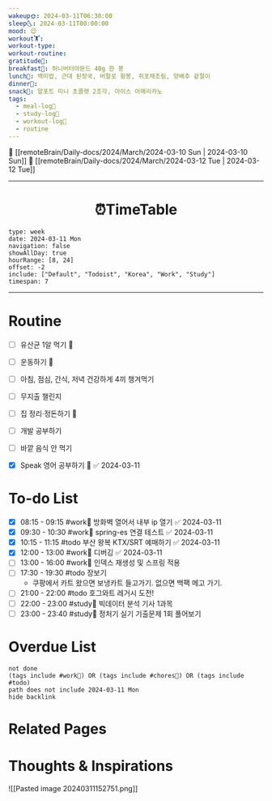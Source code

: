 ```yaml
---
wakeup🌞: 2024-03-11T06:30:00
sleep🌜: 2024-03-11T00:00:00
mood: 😌
workout🏋️: 
workout-type: 
workout-routine: 
gratitude🙏: 
breakfast🍳: 허니버터아몬드 40g 한 봉
lunch🍚: 백미밥, 근대 된장국, 버팔로 윙봉, 쥐포채조림, 양배추 겉절이
dinner🥗: 
snack🍬: 알포트 미니 초콜렛 2조각, 아이스 아메리카노
tags:
  - meal-log📝
  - study-log📓
  - workout-log💪
  - routine
---
```


🔺 [[remoteBrain/Daily-docs/2024/March/2024-03-10 Sun | 2024-03-10 Sun]]
🔻 [[remoteBrain/Daily-docs/2024/March/2024-03-12 Tue | 2024-03-12 Tue]]
___
<h1> <center>⏰TimeTable </center> </h1>

```gEvent
type: week
date: 2024-03-11 Mon
navigation: false
showAllDay: true
hourRange: [8, 24]
offset: -2
include: ["Default", "Todoist", "Korea", "Work", "Study"]
timespan: 7
```

--- 


# Routine 

- [ ] 유산균 1알 먹기 🔼 
- [ ] 운동하기 🔼
- [ ] 아침, 점심, 간식, 저녁 건강하게 4끼 챙겨먹기
- [ ] 무지출 챌린지 
- [ ] 집 정리·정돈하기 🔼
- [ ] 개발 공부하기
- [ ] 바깥 음식 안 먹기 
- [x] Speak 영어 공부하기 🔼 ✅ 2024-03-11


# To-do List

- [x] 08:15 - 09:15 #work💼 방화벽 열어서 내부 ip 열기 ✅ 2024-03-11
- [x] 09:30 - 10:30 #work💼 spring-es 연결 테스트 ✅ 2024-03-11
- [x] 10:15 - 11:15 #todo 부산 왕복 KTX/SRT 예매하기 ✅ 2024-03-11
- [x] 12:00 - 13:00 #work💼 디버깅 ✅ 2024-03-11
- [ ] 13:00 - 16:00 #work💼 인덱스 재생성 및 스프링 적용
- [ ] 17:30 - 19:30 #todo 장보기 
	- 쿠팡에서 카트 왔으면 보냉카트 들고가기. 없으면 백팩 메고 가기.
- [ ] 21:00 - 22:00 #todo 호그와트 레거시 도전!
- [ ] 22:00 - 23:00 #study📓 빅데이터 분석 기사 1과목
- [ ] 23:00 - 23:40 #study📓 정처기 실기 기출문제 1회 풀어보기

# Overdue List
```tasks
not done
(tags include #work💼) OR (tags include #chores🧺) OR (tags include #todo)
path does not include 2024-03-11 Mon
hide backlink
```

# Related Pages



# Thoughts & Inspirations

![[Pasted image 20240311152751.png]]
